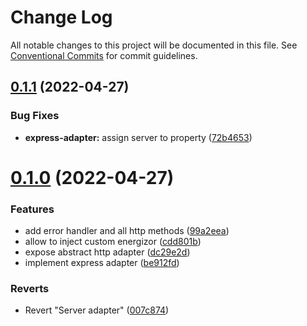 # Change Log

All notable changes to this project will be documented in this file.
See [Conventional Commits](https://conventionalcommits.org) for commit guidelines.

## [0.1.1](https://github.com/donnyroufs/konda/compare/@kondah/express-adapter@0.1.0...@kondah/express-adapter@0.1.1) (2022-04-27)


### Bug Fixes

* **express-adapter:** assign server to property ([72b4653](https://github.com/donnyroufs/konda/commit/72b4653465a96542b8c66249cb403dcf16d15b06))





# [0.1.0](https://github.com/donnyroufs/konda/compare/@kondah/express-adapter@1.0.1-alpha.2...@kondah/express-adapter@0.1.0) (2022-04-27)


### Features

* add error handler and all http methods ([99a2eea](https://github.com/donnyroufs/konda/commit/99a2eeab311927a7641ce0acf6848ba9c9e5ec45))
* allow to inject custom energizor ([cdd801b](https://github.com/donnyroufs/konda/commit/cdd801b6b3b24866d52bd482d84d18ddd134fe3b))
* expose abstract http adapter ([dc29e2d](https://github.com/donnyroufs/konda/commit/dc29e2dcee8ac46d1b04187fbad7dc732ef169c2))
* implement express adapter ([be912fd](https://github.com/donnyroufs/konda/commit/be912fd8f0a4a6a51894e3e5ad4ed12046002b55))


### Reverts

* Revert "Server adapter" ([007c874](https://github.com/donnyroufs/konda/commit/007c87435861df354b85d762f91c0fe3fd8dac1c))
